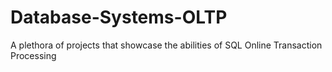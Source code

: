 # Database-Systems-OLTP
A plethora of projects that showcase the abilities of SQL Online Transaction Processing
